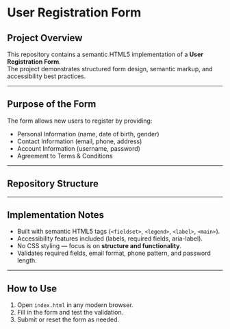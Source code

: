 # User Registration Form

##  Project Overview
This repository contains a semantic HTML5 implementation of a **User Registration Form**.  
The project demonstrates structured form design, semantic markup, and accessibility best practices.

---

##  Purpose of the Form
The form allows new users to register by providing:
- Personal Information (name, date of birth, gender)
- Contact Information (email, phone, address)
- Account Information (username, password)
- Agreement to Terms & Conditions

---

##  Repository Structure

---

##  Implementation Notes
- Built with semantic HTML5 tags (`<fieldset>`, `<legend>`, `<label>`, `<main>`).
- Accessibility features included (labels, required fields, aria-label).
- No CSS styling — focus is on **structure and functionality**.
- Validates required fields, email format, phone pattern, and password length.

---

##  How to Use
1. Open `index.html` in any modern browser.
2. Fill in the form and test the validation.
3. Submit or reset the form as needed.
